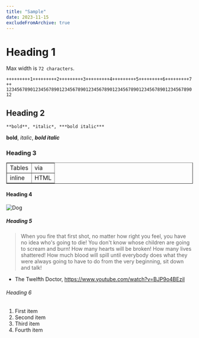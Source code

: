 ```yaml
---
title: "Sample"
date: 2023-11-15
excludeFromArchive: true
---
```


# Heading 1

Max width is `72 characters`.

`+++++++++1+++++++++2+++++++++3+++++++++4+++++++++5+++++++++6+++++++++7++`
`123456789012345678901234567890123456789012345678901234567890123456789012`
## Heading 2

    **bold**, *italic*, ***bold italic***

**bold**, *italic*, ***bold italic***

### Heading 3

<table border="1">
    <tr>
        <td>Tables</td>
        <td>via</td>
    </tr>
    <tr>
        <td>inline</td>
        <td>HTML</td>
    </tr>
</table>

#### Heading 4

![Dog](/dogs/IMG_5554.jpeg)

##### Heading 5

> When you fire that first shot, no matter how right you feel, you have no idea who's going to die!
> You don't know whose children are going to scream and burn!
> How many hearts will be broken! How many lives shattered!
> How much blood will spill until everybody does what they were always going to have to do from the very beginning, sit down and talk!
- The Twelfth Doctor, https://www.youtube.com/watch?v=BJP9o4BEziI

###### Heading 6

1. First item
1. Second item
1. Third item
1. Fourth item
